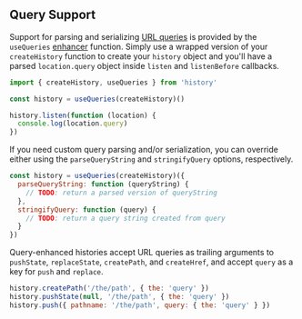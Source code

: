 ## Query Support

Support for parsing and serializing [URL queries](Glossary.md#query) is provided by the `useQueries` [enhancer](Glossary.md#createhistoryenhancer) function. Simply use a wrapped version of your `createHistory` function to create your `history` object and you'll have a parsed `location.query` object inside `listen` and `listenBefore` callbacks.

```js
import { createHistory, useQueries } from 'history'

const history = useQueries(createHistory)()

history.listen(function (location) {
  console.log(location.query)
})
```

If you need custom query parsing and/or serialization, you can override either using the `parseQueryString` and `stringifyQuery` options, respectively.

```js
const history = useQueries(createHistory)({
  parseQueryString: function (queryString) {
    // TODO: return a parsed version of queryString
  },
  stringifyQuery: function (query) {
    // TODO: return a query string created from query
  }
})
```

Query-enhanced histories accept URL queries as trailing arguments to `pushState`, `replaceState`, `createPath`, and `createHref`, and accept `query` as a key for `push` and `replace`.

```js
history.createPath('/the/path', { the: 'query' })
history.pushState(null, '/the/path', { the: 'query' })
history.push({ pathname: '/the/path', query: { the: 'query' } })
```
